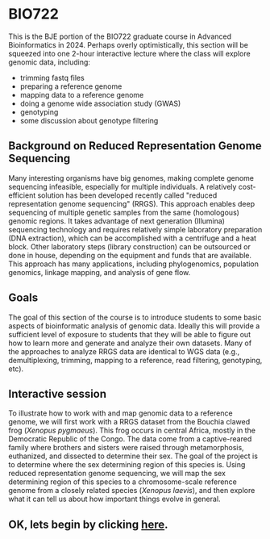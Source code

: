 # BIO722
This is the BJE portion of the BIO722 graduate course in Advanced Bioinformatics in 2024.  Perhaps overly optimistically, this section will be squeezed into one 2-hour interactive lecture where the class will explore genomic data, including:
* trimming fastq files
* preparing a reference genome
* mapping data to a reference genome
* doing a genome wide association study (GWAS)
* genotyping
* some discussion about genotype filtering

 

## Background on Reduced Representation Genome Sequencing
Many interesting organisms have big genomes, making complete genome sequencing infeasible, especially for multiple individuals.  A relatively cost-efficient solution has been developed recently called "reduced representation genome sequencing" (RRGS).  This approach enables deep sequencing of multiple genetic samples from the same (homologous) genomic regions.  It takes advantage of next generation (Illumina) sequencing technology and requires relatively simple laboratory preparation (DNA extraction), which can be accomplished with a centrifuge and a heat block.  Other laboratory steps (library construction) can be outsourced or done in house, depending on the equipment and funds that are available. This approach has many applications, including phylogenomics, population genomics, linkage mapping, and analysis of gene flow.

## Goals
The goal of this section of the course is to introduce students to some basic aspects of bioinformatic analysis of genomic data. Ideally this  will provide a sufficient level of exposure to students that they will be able to figure out how to learn more and generate and analyze their own datasets. Many of the approaches to analyze RRGS data are identical to WGS data (e.g., demultiplexing, trimming, mapping to a reference, read filtering, genotyping, etc).

## Interactive session 
To illustrate how to work with and map genomic data to a reference genome, we will first work with a RRGS dataset from the Bouchia clawed frog (*Xenopus pygmaeus*).  This frog occurs in central Africa, mostly in the Democratic Republic of the Congo. The data come from a captive-reared family where brothers and sisters were raised through metamorphosis, euthanized, and dissected to determine their sex. The goal of the project is to determine where the sex determining region of this species is. Using reduced representation genome sequencing, we will map the sex determining region of this species to a chromosome-scale reference genome from a closely related species (*Xenopus laevis*), and then explore what it can tell us about how important things evolve in general.  
 
## OK, lets begin by clicking [here](https://github.com/evansbenj/BIO720/blob/master/1_Lecture_1.md).
